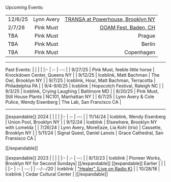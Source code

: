 Upcoming Events:

| | | |
| :------- | :------: |  ---: |
| 12/6/25 | Lynn Avery | [TRANSA at Powerhouse, Brooklyn NY](https://festival.powerhousearts.org/festival-performances/transa) | 
| 2/7/26 | Pink Must  | [OOAM Fest, Baden, CH](https://ooam.ch/programm/)  |
| TBA | Pink Must | Prague |  
| TBA | Pink Must | Berlin |
| TBA | Pink Must | Copenhagen |

---
Past Events:
| | |  |
|:- | :- | --: |
| 9/27/25 | Pink Must, feeble little horse | Knockdown Center, Queens NY |
| 9/12/25 | Iceblink, Matt Bachman | The Owl, Brooklyn NY |
| 9/7/25 | Iceblink, Hour, Matt Bachman, Terracotta | Philadelphia PA |
| 9/4-9/6/25 | Iceblink | Hopscotch Festival, Raleigh NC |
| 9/3/25 | Iceblink, Crying Laughing | Baltimore MD |
| 8/20/25 | Pink Must, Still House Plants | NC101, Manhattan NY |
| 6/7/25 | Lynn Avery & Cole Pulice, Wendy Eisenberg | The Lab, San Francisco CA |


---

[[expandable]]
2024
| | |  |
|:- | :- | --: |
| 11/14/24 | Iceblink, Wendy Eisenberg | Union Pool, Brooklyn NY |
| 9/12/24 | Iceblink | Elsewhere, Brooklyn NY with Lomelda |
| 7/26/24 | Lynn Avery, MoreEaze, Lia Kohl (trio) | Cassette, Brooklyn NY |
| 5/11/24 | Signal Quest, Daniel Lanois | Grace Cathedral, San Fransisco CA |

[[/expandable]]

[[expandable]]
2023
| | |  |
|:- | :- | --: |
| 8/13/23 | Iceblink | Pioneer Works, Brooklyn NY for Second Sundays|
[[/expandable]]
[[expandable]]
Earlier
| | |  |
|:- | :- | --: |
| --/--/20 | Iceblink | ["Healer" (Live on Radio K)](https://www.youtube.com/watch?v=d-7E0r07JtI) |
| 10/28/18 | Iceblink | Cedar Cultural Center |
[[/expandable]]

